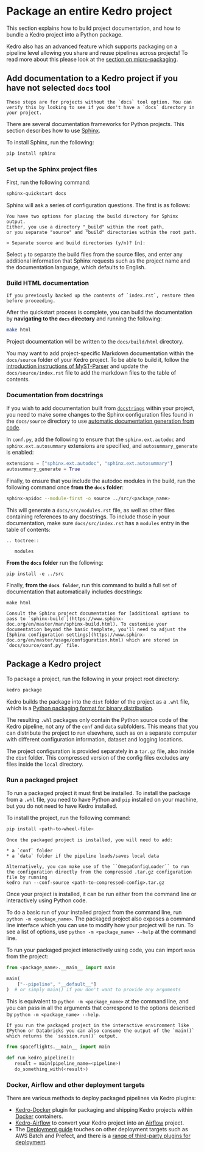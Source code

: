 # Package an entire Kedro project

This section explains how to build project documentation, and how to bundle a Kedro project into a Python package.

Kedro also has an advanced feature which supports packaging on a pipeline level allowing you share and reuse pipelines across projects! To read more about this please look at the [section on micro-packaging](../nodes_and_pipelines/micro_packaging.md).

## Add documentation to a Kedro project if you have not selected `docs` tool

```{note}
These steps are for projects without the `docs` tool option. You can verify this by looking to see if you don't have a `docs` directory in your project.
```

There are several documentation frameworks for Python projects. This section describes how to use [Sphinx](https://www.sphinx-doc.org).

To install Sphinx, run the following:

```bash
pip install sphinx
```

### Set up the Sphinx project files
First, run the following command:

```bash
sphinx-quickstart docs
```

Sphinx will ask a series of configuration questions. The first is as follows:

```text
You have two options for placing the build directory for Sphinx output.
Either, you use a directory "_build" within the root path,
or you separate "source" and "build" directories within the root path.

> Separate source and build directories (y/n)? [n]:
```

Select `y` to separate the build files from the source files, and enter any additional information that Sphinx requests such as the project name and the documentation language, which defaults to English.

### Build HTML documentation

```{warning}
If you previously backed up the contents of `index.rst`, restore them before proceeding.
```

After the quickstart process is complete, you can build the documentation by **navigating to the `docs` directory** and running the following:

```bash
make html
```

Project documentation will be written to the `docs/build/html` directory.

You may want to add project-specific Markdown documentation within the `docs/source` folder of your Kedro project. To be able to build it, follow the [introduction instructions of MyST-Parser](https://myst-parser.readthedocs.io/en/stable/intro.html) and update the `docs/source/index.rst` file to add the markdown files to the table of contents.

### Documentation from docstrings
If you wish to add documentation built from [`docstrings`](https://datacamp.com/community/tutorials/docstrings-python) within your project, you need to make some changes to the Sphinx configuration files found in the `docs/source` directory to use [automatic documentation generation from code](https://www.sphinx-doc.org/en/master/tutorial/automatic-doc-generation.html).

In `conf.py`, add the following to ensure that the `sphinx.ext.autodoc` and `sphinx.ext.autosummary` extensions are specified, and `autosummary_generate` is enabled:

```python
extensions = ["sphinx.ext.autodoc", "sphinx.ext.autosummary"]
autosummary_generate = True
```

Finally, to ensure that you include the autodoc modules in the build, run the following command once **from the `docs` folder**:

```bash
sphinx-apidoc --module-first -o source ../src/<package_name>

```

This will generate a `docs/src/modules.rst` file, as well as other files containing references to any docstrings. To include those in your documentation, make sure `docs/src/index.rst` has a `modules` entry in the table of contents:

```text
.. toctree::

   modules
```

**From the `docs` folder** run the following:

```text
pip install -e ../src
```

Finally, **from the `docs folder`**, run this command to build a full set of documentation that automatically includes docstrings:

```text
make html
```

```{note}
Consult the Sphinx project documentation for [additional options to pass to `sphinx-build`](https://www.sphinx-doc.org/en/master/man/sphinx-build.html). To customise your documentation beyond the basic template, you'll need to adjust the [Sphinx configuration settings](https://www.sphinx-doc.org/en/master/usage/configuration.html) which are stored in `docs/source/conf.py` file.
```

## Package a Kedro project

To package a project, run the following in your project root directory:

```bash
kedro package
```

Kedro builds the package into the `dist` folder of the project as a `.whl` file, which is a [Python packaging format for binary distribution](https://packaging.python.org/en/latest/overview/#python-binary-distributions).

The resulting `.whl` packages only contain the Python source code of the Kedro pipeline, not any of the `conf` and `data` subfolders. This means that you can distribute the project to run elsewhere, such as on a separate computer with different configuration information, dataset and logging locations.

The project configuration is provided separately in a `tar.gz` file, also inside the `dist` folder. This compressed version of the config files excludes any files inside the `local` directory.

### Run a packaged project

To run a packaged project it must first be installed. To install the package from a `.whl` file, you need to have Python and `pip` installed on your machine, but you do not need to have Kedro installed.

To install the project, run the following command:

```bash
pip install <path-to-wheel-file>
```

```{note}
Once the packaged project is installed, you will need to add:

* a `conf` folder
* a `data` folder if the pipeline loads/saves local data

Alternatively, you can make use of the ``OmegaConfigLoader`` to run the configuration directly from the compressed .tar.gz configuration file by running
kedro run --conf-source <path-to-compressed-config>.tar.gz
```

Once your project is installed, it can be run either from the command line or interactively using Python code.

To do a basic run of your installed project from the command line, run `python -m <package_name>`. The packaged project also exposes a command line interface which you can use to modify how your project will be run. To see a list of options, use `python -m <package_name> --help` at the command line.

To run your packaged project interactively using code, you can import `main` from the project:

```python
from <package_name>.__main__ import main

main(
    ["--pipeline", "__default__"]
)  # or simply main() if you don't want to provide any arguments
```

This is equivalent to `python -m <package_name>` at the command line, and you can pass in all the arguments that correspond to the options described by `python -m <package_name> --help`.

```{note}
If you run the packaged project in the interactive environment like IPython or Databricks you can also consume the output of the `main()`
which returns the `session.run()` output.
```

```python
from spaceflights.__main__ import main

def run_kedro_pipeline():
   result = main(pipeline_name=<pipeline>)
   do_something_with(<result>)
```

### Docker, Airflow and other deployment targets

There are various methods to deploy packaged pipelines via Kedro plugins:

* [Kedro-Docker](https://github.com/kedro-org/kedro-plugins/tree/main/kedro-docker) plugin for packaging and shipping Kedro projects within [Docker](https://www.docker.com/) containers.
* [Kedro-Airflow](https://github.com/kedro-org/kedro-plugins/tree/main/kedro-airflow) to convert your Kedro project into an [Airflow](https://airflow.apache.org/) project.
* The [Deployment guide](../deployment/index) touches on other deployment targets such as AWS Batch and Prefect, and there is a [range of third-party plugins for deployment](../extend_kedro/plugins.md#community-developed-plugins).
